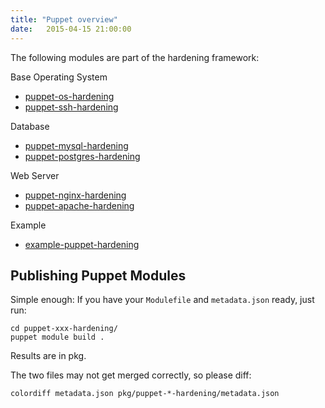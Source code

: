 ```yaml
---
title: "Puppet overview"
date:   2015-04-15 21:00:00
---
```


The following modules are part of the hardening framework:

Base Operating System

* [puppet-os-hardening](https://github.com/hardening-io/puppet-os-hardening)
* [puppet-ssh-hardening](https://github.com/hardening-io/puppet-ssh-hardening)

Database

* [puppet-mysql-hardening](https://github.com/hardening-io/puppet-mysql-hardening)
* [puppet-postgres-hardening](https://github.com/hardening-io/puppet-postgres-hardening)

Web Server

* [puppet-nginx-hardening](https://github.com/hardening-io/puppet-nginx-hardening)
* [puppet-apache-hardening](https://github.com/hardening-io/puppet-apache-hardening)

Example

* [example-puppet-hardening](https://github.com/hardening-io/example-puppet-hardening)

## Publishing Puppet Modules

Simple enough: If you have your `Modulefile` and `metadata.json` ready, just run:

    cd puppet-xxx-hardening/
    puppet module build .

Results are in pkg.

The two files may not get merged correctly, so please diff:

    colordiff metadata.json pkg/puppet-*-hardening/metadata.json
